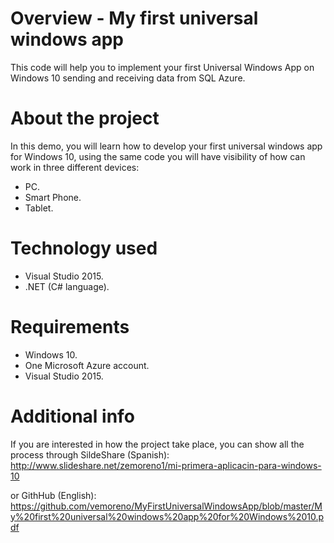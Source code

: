 # Overview - My first universal windows app
This code will help you to implement your first Universal Windows App on Windows 10 sending and receiving data from SQL Azure.

# About the project
In this demo, you will learn how to develop your first universal windows app for Windows 10, using the same code you will have visibility of how can work in three different devices:
- PC.
- Smart Phone.
- Tablet.

# Technology used

- Visual Studio 2015.
- .NET (C# language).

# Requirements

- Windows 10.
- One Microsoft Azure account.
- Visual Studio 2015.

# Additional info

If you are interested in how the project take place, you can show all the process through SildeShare (Spanish):
http://www.slideshare.net/zemoreno1/mi-primera-aplicacin-para-windows-10

or GithHub (English):
https://github.com/vemoreno/MyFirstUniversalWindowsApp/blob/master/My%20first%20universal%20windows%20app%20for%20Windows%2010.pdf
